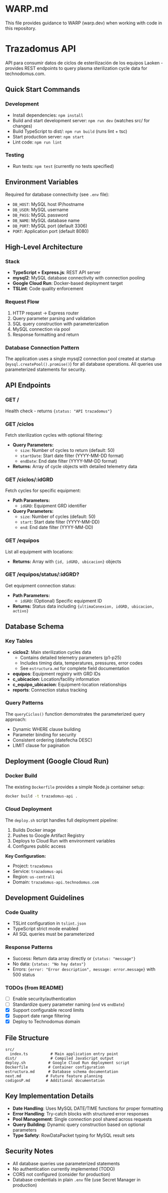 # WARP.md

This file provides guidance to WARP (warp.dev) when working with code in this repository.

# Trazadomus API

API para consumir datos de ciclos de esterilización de los equipos Laoken - provides REST endpoints to query plasma sterilization cycle data for technodomus.com.

## Quick Start Commands

### Development
- Install dependencies: `npm install`
- Build and start development server: `npm run dev` (watches src/ for changes)
- Build TypeScript to dist/: `npm run build` (runs lint + tsc)
- Start production server: `npm start`
- Lint code: `npm run lint`

### Testing
- Run tests: `npm test` (currently no tests specified)

## Environment Variables

Required for database connectivity (see `.env` file):
- `DB_HOST`: MySQL host IP/hostname
- `DB_USER`: MySQL username  
- `DB_PASS`: MySQL password
- `DB_NAME`: MySQL database name
- `DB_PORT`: MySQL port (default 3306)
- `PORT`: Application port (default 8080)

## High-Level Architecture

### Stack
- **TypeScript + Express.js**: REST API server
- **mysql2**: MySQL database connectivity with connection pooling
- **Google Cloud Run**: Docker-based deployment target
- **TSLint**: Code quality enforcement

### Request Flow
1. HTTP request → Express router
2. Query parameter parsing and validation
3. SQL query construction with parameterization
4. MySQL connection via pool
5. Response formatting and return

### Database Connection Pattern
The application uses a single mysql2 connection pool created at startup (`mysql.createPool().promise()`) for all database operations. All queries use parameterized statements for security.

## API Endpoints

### GET /
Health check - returns `{status: "API trazadomus"}`

### GET /ciclos
Fetch sterilization cycles with optional filtering:
- **Query Parameters:**
  - `size`: Number of cycles to return (default: 50)
  - `startDate`: Start date filter (YYYY-MM-DD format)
  - `endDate`: End date filter (YYYY-MM-DD format)
- **Returns:** Array of cycle objects with detailed telemetry data

### GET /ciclos/:idGRD  
Fetch cycles for specific equipment:
- **Path Parameters:**
  - `idGRD`: Equipment GRD identifier
- **Query Parameters:**
  - `size`: Number of cycles (default: 50)  
  - `start`: Start date filter (YYYY-MM-DD)
  - `end`: End date filter (YYYY-MM-DD)

### GET /equipos
List all equipment with locations:
- **Returns:** Array with `{id, idGRD, ubicacion}` objects

### GET /equipos/status/:idGRD?
Get equipment connection status:
- **Path Parameters:**
  - `idGRD`: (Optional) Specific equipment ID
- **Returns:** Status data including `{ultimaConexion, idGRD, ubicacion, activo}`

## Database Schema

### Key Tables
- **ciclos2**: Main sterilization cycles data
  - Contains detailed telemetry parameters (p1-p25)
  - Includes timing data, temperatures, pressures, error codes
  - See `estructura.md` for complete field documentation
- **equipos**: Equipment registry with GRD IDs
- **c_ubicacion**: Location/facility information
- **c_equipo_ubicacion**: Equipment-location relationships
- **reports**: Connection status tracking

### Query Patterns
The `queryCiclos()` function demonstrates the parameterized query approach:
- Dynamic WHERE clause building
- Parameter binding for security
- Consistent ordering (datefecha DESC)
- LIMIT clause for pagination

## Deployment (Google Cloud Run)

### Docker Build
The existing `Dockerfile` provides a simple Node.js container setup:
```bash
docker build -t trazadomus-api .
```

### Cloud Deployment
The `deploy.sh` script handles full deployment pipeline:
1. Builds Docker image
2. Pushes to Google Artifact Registry  
3. Deploys to Cloud Run with environment variables
4. Configures public access

**Key Configuration:**
- Project: `trazadomus`
- Service: `trazadomus-api` 
- Region: `us-central1`
- Domain: `trazadomus-api.technodomus.com`

## Development Guidelines

### Code Quality
- TSLint configuration in `tslint.json`
- TypeScript strict mode enabled
- All SQL queries must be parameterized

### Response Patterns
- Success: Return data array directly or `{status: "message"}`
- No data: `{status: "No hay datos"}`
- Errors: `{error: "Error description", message: error.message}` with 500 status

### TODOs (from README)
- [ ] Enable security/authentication
- [ ] Standardize query parameter naming (`end` vs `endDate`)
- [x] Support configurable record limits
- [x] Support date range filtering
- [x] Deploy to Technodomus domain

## File Structure

```
src/
  index.ts          # Main application entry point
dist/               # Compiled JavaScript output
deploy.sh          # Google Cloud Run deployment script  
Dockerfile         # Container configuration
estructura.md      # Database schema documentation
next.md           # Future feature planning
codigosP.md       # Additional documentation
```

## Key Implementation Details

- **Date Handling**: Uses MySQL DATE/TIME functions for proper formatting
- **Error Handling**: Try-catch blocks with structured error responses  
- **Pool Management**: Single connection pool shared across requests
- **Query Building**: Dynamic query construction based on optional parameters
- **Type Safety**: RowDataPacket typing for MySQL result sets

## Security Notes

- All database queries use parameterized statements
- No authentication currently implemented (TODO)
- CORS not configured (consider for production)
- Database credentials in plain `.env` file (use Secret Manager in production)